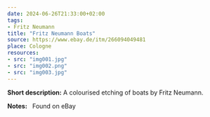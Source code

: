 ```yaml
---
date: 2024-06-26T21:33:00+02:00
tags:
- Fritz Neumann
title: "Fritz Neumann Boats"
source: https://www.ebay.de/itm/266094049481
place: Cologne
resources:
- src: "img001.jpg"
- src: "img002.png"
- src: "img003.jpg"
---
```


**Short description:** A colourised etching of boats by Fritz Neumann.

**Notes:** &nbsp; Found on eBay
